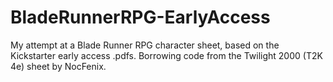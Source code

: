 # BladeRunnerRPG-EarlyAccess
My attempt at a Blade Runner RPG character sheet, based on the Kickstarter early access .pdfs. Borrowing code from the Twilight 2000 (T2K 4e) sheet by NocFenix.
